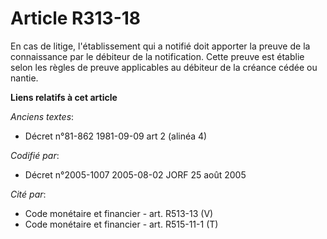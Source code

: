 # Article R313-18

En cas de litige, l'établissement qui a notifié doit apporter la preuve de la connaissance par le débiteur de la
notification. Cette preuve est établie selon les règles de preuve applicables au débiteur de la créance cédée ou nantie.

**Liens relatifs à cet article**

_Anciens textes_:

  - Décret n°81-862 1981-09-09 art 2 (alinéa 4)

_Codifié par_:

  - Décret n°2005-1007 2005-08-02 JORF 25 août 2005

_Cité par_:

  - Code monétaire et financier - art. R513-13 (V)
  - Code monétaire et financier - art. R515-11-1 (T)
